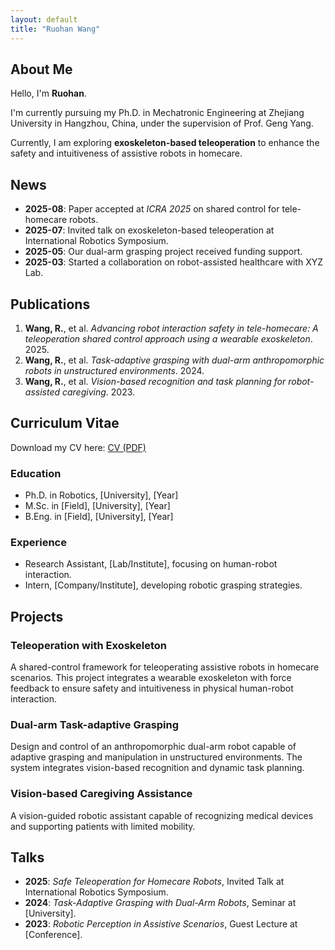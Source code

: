 ```yaml
---
layout: default
title: "Ruohan Wang"
---
```


<section id="about">
  <h2>About Me</h2>
  <p>
    Hello, I'm <b>Ruohan</b>.
  </p>
  <p>
    I'm currently pursuing my Ph.D. in Mechatronic Engineering at Zhejiang University in Hangzhou, China, under the supervision of Prof. Geng Yang.
  </p>

  <p>
    Currently, I am exploring <b>exoskeleton-based teleoperation</b> to enhance 
    the safety and intuitiveness of assistive robots in homecare.  
  </p>
</section>

<section id="news">
  <h2>News</h2>
  <ul>
    <li><b>2025-08</b>: Paper accepted at <i>ICRA 2025</i> on shared control for tele-homecare robots.</li>
    <li><b>2025-07</b>: Invited talk on exoskeleton-based teleoperation at International Robotics Symposium.</li>
    <li><b>2025-05</b>: Our dual-arm grasping project received funding support.</li>
    <li><b>2025-03</b>: Started a collaboration on robot-assisted healthcare with XYZ Lab.</li>
  </ul>
</section>

<section id="publications">
  <h2>Publications</h2>
  <ol>
    <li>
      <b>Wang, R.</b>, et al. 
      <i>Advancing robot interaction safety in tele-homecare: 
      A teleoperation shared control approach using a wearable exoskeleton</i>. 2025.
    </li>
    <li>
      <b>Wang, R.</b>, et al. 
      <i>Task-adaptive grasping with dual-arm anthropomorphic robots in unstructured environments</i>. 2024.
    </li>
    <li>
      <b>Wang, R.</b>, et al. 
      <i>Vision-based recognition and task planning for robot-assisted caregiving</i>. 2023.
    </li>
  </ol>
</section>

<section id="cv">
  <h2>Curriculum Vitae</h2>
  <p>
    Download my CV here: <a href="/files/CV.pdf" target="_blank">CV (PDF)</a>
  </p>
  <h3>Education</h3>
  <ul>
    <li>Ph.D. in Robotics, [University], [Year]</li>
    <li>M.Sc. in [Field], [University], [Year]</li>
    <li>B.Eng. in [Field], [University], [Year]</li>
  </ul>

  <h3>Experience</h3>
  <ul>
    <li>Research Assistant, [Lab/Institute], focusing on human-robot interaction.</li>
    <li>Intern, [Company/Institute], developing robotic grasping strategies.</li>
  </ul>
</section>

<section id="projects">
  <h2>Projects</h2>
  <h3>Teleoperation with Exoskeleton</h3>
  <p>
    A shared-control framework for teleoperating assistive robots in homecare scenarios. 
    This project integrates a wearable exoskeleton with force feedback to ensure 
    safety and intuitiveness in physical human-robot interaction.
  </p>

  <h3>Dual-arm Task-adaptive Grasping</h3>
  <p>
    Design and control of an anthropomorphic dual-arm robot capable of 
    adaptive grasping and manipulation in unstructured environments. 
    The system integrates vision-based recognition and dynamic task planning.
  </p>

  <h3>Vision-based Caregiving Assistance</h3>
  <p>
    A vision-guided robotic assistant capable of recognizing medical devices 
    and supporting patients with limited mobility.  
  </p>
</section>

<section id="talks">
  <h2>Talks</h2>
  <ul>
    <li><b>2025</b>: <i>Safe Teleoperation for Homecare Robots</i>, Invited Talk at International Robotics Symposium.</li>
    <li><b>2024</b>: <i>Task-Adaptive Grasping with Dual-Arm Robots</i>, Seminar at [University].</li>
    <li><b>2023</b>: <i>Robotic Perception in Assistive Scenarios</i>, Guest Lecture at [Conference].</li>
  </ul>
</section>
